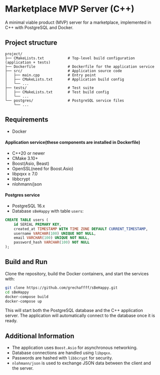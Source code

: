 # Marketplace MVP Server (C++)

A minimal viable product (MVP) server for a marketplace, implemented in C++ with PostgreSQL and Docker.

## Project structure
```
project/
├── CMakeLists.txt           # Top-level build configuration (application + tests)
├── Dockerfile               # Dockerfile for the application service
├── src/                     # Application source code
│   ├── main.cpp             # Entry point
│   ├── CMakeLists.txt       # Application build config
│   └── ...
├── tests/                   # Test suite
│   ├── CMakeLists.txt       # Test build config
│   └── ...
└── postgres/                # PostgreSQL service files
    └── ...
```

## Requirements
- Docker

#### Application service(these components are installed in Dockerfile)
- C++20 or newer
- CMake 3.10+
- Boost(Asio, Beast)
- OpenSSL(need for Boost.Asio)
- libpqxx ≥ 7.0
- libbcrypt
- nlohmann/json

#### Postgres service
- PostgreSQL 16.x  
- Database `sBeHappy` with table `users`:
```SQL
CREATE TABLE users (
    id SERIAL PRIMARY KEY, 
    created_at TIMESTAMP WITH TIME ZONE DEFAULT CURRENT_TIMESTAMP,
    username VARCHAR(100) UNIQUE NOT NULL,
    email VARCHAR(100) UNIQUE NOT NULL,
    password_hash VARCHAR(100) NOT NULL
);
```
## Build and Run
Clone the repository, build the Docker containers, and start the services with:

```bash
git clone https://github.com/grechaffff/sBeHappy.git
cd sBeHappy
docker-compose build
docker-compose up
```
This will start both the PostgreSQL database and the C++ application server. The application will automatically connect to the database once it is ready.

## Additional Information
- The application uses `Boost.Asio` for asynchronous networking.
- Database connections are handled using `libpqxx`.
- Passwords are hashed with `libbcrypt` for security.
- `nlohmann/json` is used to exchange JSON data between the client and the server.